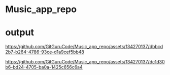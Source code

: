 # Music_app_repo

# output 

https://github.com/GitGuruCode/Music_app_repo/assets/134270137/dbbcd2b7-b264-4786-93ce-d1a9cef5bb48



https://github.com/GitGuruCode/Music_app_repo/assets/134270137/dc1d30b6-bd24-4705-ba0a-1425c656c6a4







